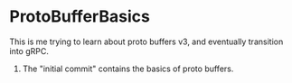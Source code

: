 # ProtoBufferBasics
This is me trying to learn about proto buffers v3, and eventually transition into gRPC.

1. The "initial commit" contains the basics of proto buffers.
